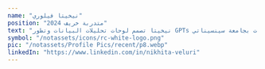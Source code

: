 ```yaml
---
name: "نيخيتا فيلوري"
position: "متدربة خريف 2024"
text: "نيخيتا تصمم لوحات تحليلات البيانات وتطور GPTs مخصصة لأتمتة العمليات التجارية، مستخدمةً خبرتها أثناء دراستها لدرجة الماجستير في نظم المعلومات بجامعة سينسيناتي."
symbol: "/notassets/icons/rc-white-logo.png"
pic: "/notassets/Profile Pics/recent/p8.webp"
linkedIn: "https://www.linkedin.com/in/nikhita-veluri"
---
```

